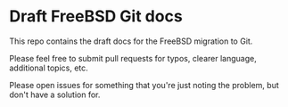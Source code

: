 # Draft FreeBSD Git docs

This repo contains the draft docs for the FreeBSD migration to Git.

Please feel free to submit pull requests for typos, clearer language, additional
topics, etc.

Please open issues for something that you're just noting the problem, but
don't have a solution for.
